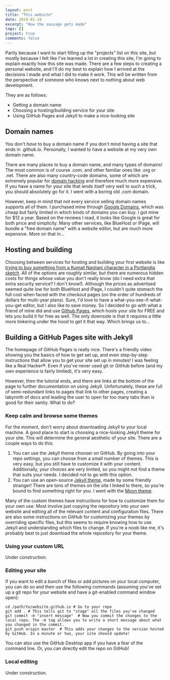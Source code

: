 ```yaml
---
layout: post
title: "This website"
date: 2019-01-19
excerpt: "How the sausage gets made"
tags: []
project: true
comments: false
---
```


Partly because I want to start filling up the "projects" list on this site, but mostly because I felt like I've learned a lot in creating this site, I'm going to explain exactly how this site was made. There are a few steps to creating a personal website, and I'll do my best to explain how I arrived at the decisions I made and what I did to make it work. This will be written from the perspective of someone who knows next to nothing about web development.

They are as follows: 
- Getting a domain name
- Choosing a hosting/building service for your site
- Using GitHub Pages and Jekyll to make a nice-looking site

## Domain names
You don't *have* to buy a domain name if you don't mind having a site that ends in .github.io. Personally, I wanted to have a website at my very own domain name.

There are many places to buy a domain name, and many types of domains! The most common is of course .com, and other familiar ones like .org or .net. There are also many country-code domains, some of which are extremely popular for [domain hacking](https://en.wikipedia.org/wiki/Domain_hack) and therefore much more expensive. If you have a name for your site that lends itself very well to such a trick, you should absolutely go for it. I went with a boring old .com domain.

However, keep in mind that not every service selling domain names supports all of them. I purchased mine through [Google Domains](domains.google.com), which was cheap but fairly limited in which kinds of domains you can buy. I got mine for $12 a year. Based on the reviews I read, it looks like Google is great for both price and simplicity. Many other services, like BlueHost or iPage, will bundle a "free domain name" with a website editor, but are much more expensive. More on that in...

## Hosting and building
Choosing between services for hosting and building your first website is like [trying to buy something from a Kumail Nanjiani character in a Portlandia sketch](https://www.youtube.com/watch?v=e4dcwCgv3ME). All of the options are roughly similar, but there are numerous hidden costs for things whose value you don't really know (do I need extra that extra security service? I don't know!). Although the prices as advertised seemed quite low for both BlueHost and iPage, I couldn't quite stomach the full cost when faced with the checkout pages (on the order of hundreds of dollars for multi-year plans). Sure, I'd love to have a what-you-see-if-what-you-get editor, but I also like to save money. So I decided to go with what a friend of mine did and use [Github Pages](https://pages.github.com/), which hosts your site for FREE and lets you build it for free as well. The only downside is that it requires a little more tinkering under the hood to get it that way. Which brings us to...

## Building a GitHub Pages site with Jekyll
The homepage of GitHub Pages is really nice. There's a friendly video showing you the basics of how to get set up, and even step-by-step instructions that allow you to get your site set up in minutes! I was feeling like a Real Hacker®. Even if you've never used git or GitHub before (and my own experience is fairly limited), it's very easy. 

However, then the tutorial ends, and there are links at the bottom of the page to further documentation on using Jekyll. Unfortunately, these are full of semi-redundant links to pages that link to other pages, creating a labyrinth of docs and leading the user to open far too many tabs than is good for their sanity. What to do?

### Keep calm and browse some themes
For the moment, don't worry about downloading Jekyll to your local machine. A good place to start is choosing a nice-looking Jekyll theme for your site. This will determine the general aesthetic of your site. There are a couple ways to do this:
1) You can use the Jekyll theme chooser on GitHub. By going into your repo settings, you can choose from a small number of themes. This is very easy, but you still have to customize it with your content. Additionally, your choices are very limited, so you might not find a theme that suits your needs. I decided not to go with this option.
2) You can use an open-source [Jekyll theme](http://jekyllthemes.org/), made by some friendly stranger! There are tons of themes on the site I linked to there, so you're bound to find something right for you. I went with the [Moon theme](https://github.com/TaylanTatli/Moon).

Many of the custom themes have instructions for how to customize them for your own use. Most involve just copying the repository into your own website and editing all of the relevant content and configuration files. There are also some instructions on GitHub for customizing your themes by overriding specific files, but this seems to require knowing how to use Jekyll and understanding which files to change. If you're a noob like me, it's probably best to just download the whole repository for your theme.

### Using your custom URL
Under construction.

### Editing your site
If you want to edit a bunch of files or add pictures on your local computer, you can do so and then use the following commands (assuming you've set up a git repo for your website and have a git-enabled command window open):
```
cd /path/to/website.github.io # Go to your repo
git add . # This tells git to "stage" all the files you've changed
git commit -m "insert message"  # Now you commit the changes to the local repo. The -m tag allows you to write a short message about what you changed in the commit.
git push origin master  # This adds your changes to the version hosted by GitHub. In a minute or two, your site should update!
```
You can also use the GitHub Desktop app if you have a fear of the command line. Or, you can directly edit the repo on GitHub!

### Local editing
Under construction.
